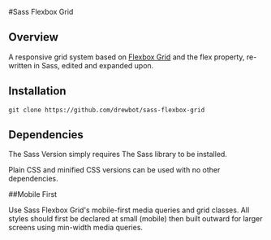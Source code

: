 #Sass Flexbox Grid
## Overview
A responsive grid system based on [Flexbox Grid](http://flexboxgrid.com/ "flexbox-grid") and the flex property, re-written in Sass, edited and expanded upon.

## Installation
```
git clone https://github.com/drewbot/sass-flexbox-grid
```

## Dependencies
The Sass Version simply requires The Sass library to be installed.

Plain CSS and minified CSS versions can be used with no other dependencies.

##Mobile First

Use Sass Flexbox Grid's mobile-first media queries and grid classes. All styles should first be declared at small (mobile) then built outward for larger screens using min-width media queries.
